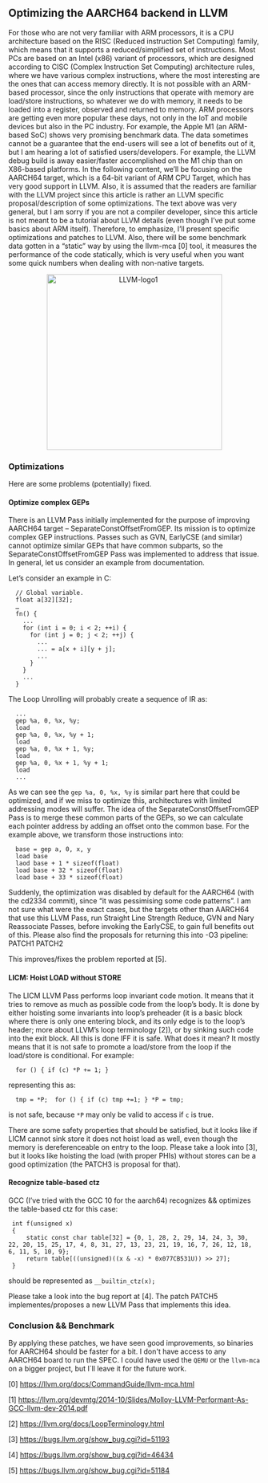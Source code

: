 ##  Optimizing the AARCH64 backend in LLVM

For those who are not very familiar with ARM processors, it is a CPU architecture based on the RISC (Reduced instruction Set Computing) family, which means that it supports a reduced/simplified set of instructions. Most PCs are based on an Intel (x86) variant of processors, which are designed according to CISC (Complex Instruction Set Computing) architecture rules, where we have various complex instructions, where the most interesting are the ones that can access memory directly. It is not possible with an ARM-based processor, since the only instructions that operate with memory are load/store instructions, so whatever we do with memory, it needs to be loaded into a register, observed and returned to memory. ARM processors are getting even more popular these days, not only in the IoT and mobile devices but also in the PC industry. For example, the Apple M1 (an ARM-based SoC) shows very promising benchmark data. The data sometimes cannot be a guarantee that the end-users will see a lot of benefits out of it, but I am hearing a lot of satisfied users/developers. For example, the LLVM debug build is away easier/faster accomplished on the M1 chip than on X86-based platforms.
In the following content, we’ll be focusing on the AARCH64 target, which is a 64-bit variant of ARM CPU Target, which has very good support in LLVM. Also, it is assumed that the readers are familiar with the LLVM project since this article is rather an LLVM specific proposal/description of some optimizations. The text above was very general, but I am sorry if you are not a compiler developer, since this article is not meant to be a tutorial about LLVM details (even though I’ve put some basics about ARM itself). Therefore, to emphasize, I’ll present specific optimizations and patches to LLVM. Also, there will be some benchmark data gotten in a “static” way by using the llvm-mca [0] tool, it measures the performance of the code statically, which is very useful when you want some quick numbers when dealing with non-native targets. 


<center><img width="350" alt="LLVM-logo1" src="https://user-images.githubusercontent.com/16275603/140522586-fb501104-7c1a-4c01-88ba-507582cd94f6.png"></center>

### Optimizations

Here are some problems (potentially) fixed.

####	Optimize complex GEPs

There is an LLVM Pass initially implemented for the purpose of improving AARCH64 target – SeparateConstOffsetFromGEP. Its mission is to optimize complex GEP instructions. Passes such as GVN, EarlyCSE (and similar) cannot optimize similar GEPs that have common subparts, so the SeparateConstOffsetFromGEP Pass was implemented to address that issue. In general, let us consider an example from documentation.

Let’s consider an example in C:

      // Global variable.
      float a[32][32];
      …
      fn() {
        ...
        for (int i = 0; i < 2; ++i) {
          for (int j = 0; j < 2; ++j) {
            ...
            ... = a[x + i][y + j];
            ...
          }
        }
        ...
      }

The Loop Unrolling will probably create a sequence of IR as:

      ...
      gep %a, 0, %x, %y;
      load
      gep %a, 0, %x, %y + 1;
      load
      gep %a, 0, %x + 1, %y;
      load
      gep %a, 0, %x + 1, %y + 1;
      load
      ...

As we can see the `gep %a, 0, %x, %y` is similar part here that could be optimized, and if we miss to optimize this, architectures with limited addressing modes will suffer. The idea of the SeparateConstOffsetFromGEP Pass is to merge these common parts of the GEPs, so we can calculate each pointer address by adding an offset onto the common base. For the example above, we transform those instructions into:

      base = gep a, 0, x, y
      load base
      laod base + 1 * sizeof(float)
      load base + 32 * sizeof(float)
      load base + 33 * sizeof(float)

Suddenly, the optimization was disabled by default for the AARCH64 (with the cd2334 commit), since “it was pessimising some code patterns”. I am not sure what were the exact cases, but the targets other than AARCH64 that use this LLVM Pass, run Straight Line Strength Reduce, GVN and Nary Reassociate Passes, before invoking the EarlyCSE, to gain full benefits out of this. Please also find the proposals for returning this into -O3 pipeline: PATCH1 PATCH2

This improves/fixes the problem reported at [5].

####	LICM: Hoist LOAD without STORE

The LICM LLVM Pass performs loop invariant code motion. It means that it tries to remove as much as possible code from the loop’s body. It is done by either hoisting some invariants into loop’s preheader (it is a basic block where there is only one entering block, and its only edge is to the loop’s header; more about LLVM’s loop terminology [2]), or by sinking such code into the exit block. All this is done IFF it is safe. What does it mean? It mostly means that it is not safe to promote a load/store from the loop if the load/store is conditional.  For example:

      for () { if (c) *P += 1; }

representing this as:

      tmp = *P;  for () { if (c) tmp +=1; } *P = tmp;

is not safe, because `*P` may only be valid to access if `c` is true.

There are some safety properties that should be satisfied, but it looks like if LICM cannot sink store it does not hoist load as well, even though the memory is dereferenceable on entry to the loop. Please take a look into [3], but it looks like hoisting the load (with proper PHIs) without stores can be a good optimization (the PATCH3 is proposal for that).

####	Recognize table-based ctz

GCC (I’ve tried with the GCC 10 for the aarch64) recognizes && optimizes the table-based ctz for this case:

     int f(unsigned x)
     {
         static const char table[32] = {0, 1, 28, 2, 29, 14, 24, 3, 30, 22, 20, 15, 25, 17, 4, 8, 31, 27, 13, 23, 21, 19, 16, 7, 26, 12, 18, 6, 11, 5, 10, 9};
         return table[((unsigned)((x & -x) * 0x077CB531U)) >> 27];
     }

should be represented as `__builtin_ctz(x);`

Please take a look into the bug report at [4]. The patch PATCH5 implementes/proposes a new LLVM Pass that implements this idea.

### Conclusion && Benchmark

By applying these patches, we have seen good improvements, so binaries for AARCH64 should be faster for a bit. I don't have access to any AARCH64 board to run the SPEC. I could have used the `QEMU` or the `llvm-mca` on a bigger project, but I`ll leave it for the future work.



[0] https://llvm.org/docs/CommandGuide/llvm-mca.html


[1] https://llvm.org/devmtg/2014-10/Slides/Molloy-LLVM-Performant-As-GCC-llvm-dev-2014.pdf


[2] https://llvm.org/docs/LoopTerminology.html


[3] https://bugs.llvm.org/show_bug.cgi?id=51193


[4] https://bugs.llvm.org/show_bug.cgi?id=46434


[5]	https://bugs.llvm.org/show_bug.cgi?id=51184
